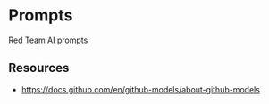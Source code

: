 # Prompts

Red Team AI prompts

## Resources
* https://docs.github.com/en/github-models/about-github-models
